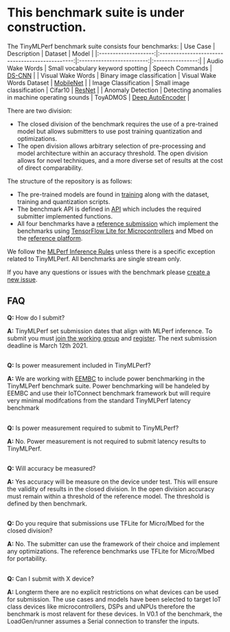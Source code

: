 # This benchmark suite is under construction. 

The TinyMLPerf benchmark suite consists four benchmarks:
|       Use Case       |                   Description                   |          Dataset          |       Model      |
|:--------------------:|:-----------------------------------------------:|:-------------------------:|:----------------:|
|   Audio Wake Words   |        Small vocabulary keyword spotting        |      Speech Commands      |      [DS-CNN](https://github.com/mlcommons/tiny/blob/master/v0.1/training/audio_wake_words/keras_model.py)      |
|   Visual Wake Words  |           Binary image classification           | Visual Wake Words Dataset |     [MobileNet](https://github.com/mlcommons/tiny/blob/master/v0.1/training/visual_wake_words/vww_model.py)    |
| Image Classification |            Small image classification           |          Cifar10          |      [ResNet](https://github.com/mlcommons/tiny/blob/master/v0.1/training/image_classification/keras_model.py)      |
|   Anomaly Detection  | Detecting anomalies in machine operating sounds |          ToyADMOS         | [Deep AutoEncoder](https://github.com/mlcommons/tiny/blob/master/v0.1/training/anomaly_detection/keras_model.py) |


There are two division:
* The closed division of the benchmark requires the use of a pre-trained model but allows submitters to use post training quantization and optimizations.
* The open division allows arbitrary selection of pre-processing and model architecture within an accuracy threshold. The open division allows for novel techniques, and a more diverse set of results at the cost of direct comparability.

The structure of the repository is as follows:
* The pre-trained models are found in [training](https://github.com/mlcommons/tiny/tree/master/v0.1/training) along with the dataset, training and quantization scripts.
* The benchmark API is defined in [API](https://github.com/mlcommons/tiny/tree/master/v0.1/api) which includes the required submitter implemented functions.
* All four benchmarks have a [reference submission](https://github.com/mlcommons/tiny/tree/master/v0.1/reference_submissions) which implement 
the benchmarks using [TensorFlow Lite for Microcontrollers](https://www.tensorflow.org/lite/microcontrollers) and Mbed on the [reference platform](https://www.st.com/en/microcontrollers-microprocessors/stm32l4r5zi.html).

We follow the [MLPerf Inference Rules](https://github.com/mlcommons/inference_policies/blob/master/inference_rules.adoc) unless there is a specific exception related to TinyMLPerf. All benchmarks are single stream only.

If you have any questions or issues with the benchmark please [create a new issue](https://github.com/mlcommons/tiny/issues).

## FAQ
**Q:** How do I submit?

**A:** TinyMLPerf set submission dates that align with MLPerf inference. To submit you must [join the working group](https://groups.google.com/u/4/a/mlcommons.org/g/tiny) and [register](https://forms.gle/GaB9Gc2MftothYpw7). The next submission deadline is March 12th 2021.
## 

**Q:** Is power measurement included in TinyMLPerf?

**A:** We are working with [EEMBC](https://www.eembc.org/) to include power benchmarking in the TinyMLPerf benchmark suite. Power benchmarking will be handeled by EEMBC and use their IoTConnect benchmark framework but will require very minimal modifcations from the standard TinyMLPerf latency benchmark
## 

**Q:** Is power measurement required to submit to TinyMLPerf?

**A:** No. Power measurement is not required to submit latency results to TinyMLPerf.
## 

**Q:** Will accuracy be measured?

**A:** Yes accuracy will be measure on the device under test. This will ensure the validity of results in the closed division. In the open division accuracy must remain within a threshold  of the reference model. The threshold is defined by then benchmark.
## 

**Q:** Do you require that submissions use TFLite for Micro/Mbed for the closed division?

**A:** No. The submitter can use the framework of their choice and implement any optimizations. The reference benchmarks use TFLite for Micro/Mbed for portability.
## 

**Q:** Can I submit with X device?

**A:** Longterm there are no explicit restrictions on what devices can be used for submission. The use cases and models have been selected to target IoT class devices like microcontrollers, DSPs and uNPUs therefore the benchmark is most relavent for these devices. In V0.1 of the benchmark, the LoadGen/runner assumes a Serial connection to transfer the inputs.





